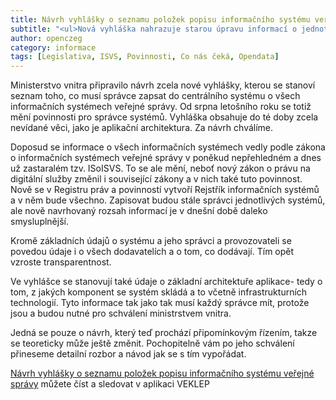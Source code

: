 ```yaml
---
title: Návrh vyhlášky o seznamu položek popisu informačního systému veřejné správy
subtitle: "<ul>Nová vyhláška nahrazuje starou úpravu informací o jednotlivých systémech <li> Kromě základních informací se povedou i údaje o projektových fázích <li> Bude obsahovat nově i základní aplikační architekturu systému </ul>"
author: openczeg
category: informace
tags: [Legislativa, ISVS, Povinnosti, Co nás čeká, Opendata]
---
```


Ministerstvo vnitra připravilo návrh zcela nové vyhlášky, kterou se stanoví seznam toho, co musí správce zapsat do centrálního systému o všech informačních systémech veřejné správy. Od srpna letošního roku se totiž mění povinnosti pro správce systémů. Vyhláška obsahuje do té doby zcela nevídané věci, jako je aplikační architektura. Za návrh chválíme. 

Doposud se informace o všech informačních systémech vedly podle zákona o informačních systémech veřejné správy v poněkud nepřehledném a dnes už zastaralém tzv. ISoISVS. To se ale mění, neboť nový zákon o právu na digitální služby změnil i související zákony a v nich také tuto povinnost. Nově se v Registru práv a povinností vytvoří Rejstřík informačních systémů a v něm bude všechno. Zapisovat budou stále správci jednotlivých systémů, ale nově navrhovaný rozsah informací je v dnešní době daleko smysluplnější. 

Kromě základních údajů o systému a jeho správci a provozovateli se povedou údaje i o všech dodavatelích a o tom, co dodávají. Tím opět vzroste transparentnost.

Ve vyhlášce se stanovují také údaje o základní architektuře aplikace- tedy o tom, z jakých komponent se systém skládá a to včetně infrastrukturních technologií. Tyto informace tak jako tak musí každý správce mít, protože jsou a budou nutné pro schválení ministrstvem vnitra. 

Jedná se pouze o návrh, který teď prochází připomínkovým řízením, takze se teoreticky může ještě změnit. Pochopitelně vám po jeho schválení přineseme detailní rozbor a návod jak se s tím vypořádat. 


[Návrh vyhlášky o seznamu položek popisu informačního systému veřejné správy](https://apps.odok.cz/veklep-detail?pid=KORNBNWCUUFR) můžete číst a sledovat v aplikaci VEKLEP
